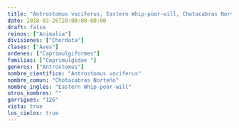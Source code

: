 ```yaml
---
title: "Antrostomus vociferus, Eastern Whip-poor-will, Chotacabras Norteño"
date: 2018-03-26T20:00:00-00:00
draft: false
reinos: ["Animalia"]
divisiones: ["Chordata"]
clases: ["Aves"]
ordenes: ["Caprimulgiformes"]
familias: ["Caprimulgidae "]
generos: ["Antrostomus"]
nombre_cientifico: "Antrostomus vociferus"
nombre_comun: "Chotacabras Norteño"
nombre_ingles: "Eastern Whip-poor-will"
otros_nombres: ""
garrigues: "126"
vista: true
los_cielos: true
---
```

